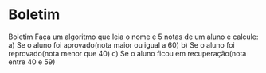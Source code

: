# Boletim
Boletim Faça um algoritmo que leia o nome e 5 notas de um aluno e calcule: a) Se o aluno foi aprovado(nota maior ou igual a 60) b) Se o aluno foi reprovado(nota menor que 40) c) Se o aluno ficou em recuperação(nota entre 40 e 59)
